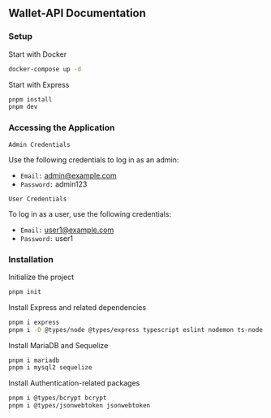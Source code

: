 ## Wallet-API Documentation

### Setup

Start with Docker
```bash
docker-compose up -d
```

Start with Express
```bash
pnpm install 
pnpm dev 
```

### Accessing the Application

`Admin Credentials`

Use the following credentials to log in as an admin:
- `Email:` admin@example.com
- `Password:` admin123

`User Credentials`

To log in as a user, use the following credentials:
- `Email:` user1@example.com
- `Password:` user1

### Installation

Initialize the project
```bash
pnpm init
```

Install Express and related dependencies
```bash
pnpm i express
pnpm i -D @types/node @types/express typescript eslint nodemon ts-node dotenv
```

Install MariaDB and Sequelize
```bash
pnpm i mariadb
pnpm i mysql2 sequelize
```

Install Authentication-related packages
```bash
pnpm i @types/bcrypt bcrypt
pnpm i @types/jsonwebtoken jsonwebtoken
```
